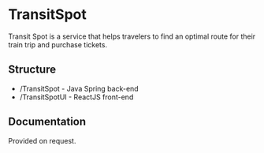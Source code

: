 # TransitSpot     
 
Transit Spot is a service that helps travelers to find an optimal route for their train trip and purchase tickets. 

## Structure

* /TransitSpot - Java Spring back-end
* /TransitSpotUI - ReactJS front-end
 
## Documentation

Provided on request.



